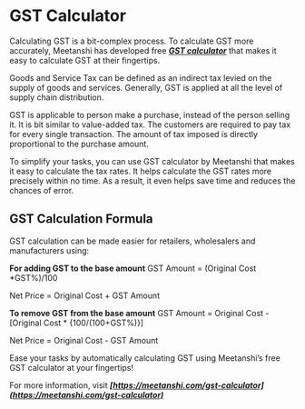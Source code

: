 # GST Calculator

Calculating GST is a bit-complex process. To calculate GST more accurately, Meetanshi has developed free ***[GST calculator](https://meetanshi.com/gst-calculator)*** that makes it easy to calculate GST at their fingertips. 

Goods and Service Tax can be defined as an indirect tax levied on the supply of goods and services. Generally, GST is applied at all the level of supply chain distribution. 

GST is applicable to person make a purchase, instead of the person selling it. It is bit similar to value-added tax. The customers are required to pay tax for every single transaction. The amount of tax imposed is directly proportional to the purchase amount. 

To simplify your tasks, you can use GST calculator by Meetanshi that makes it easy to calculate the tax rates. It helps calculate the GST rates more precisely within no time. As a result, it even helps save time and reduces the chances of error. 

## GST Calculation Formula

GST calculation can be made easier for retailers, wholesalers and manufacturers using: 

**For adding GST to the base amount**
GST Amount = (Original Cost *GST%)/100

Net Price = Original Cost + GST Amount

**To remove GST from the base amount**
GST Amount = Original Cost - [Original Cost * {100/(100+GST%)}]

Net Price = Original Cost - GST Amount

Ease your tasks by automatically calculating GST using Meetanshi’s free GST calculator at your fingertips!

For more information, visit ***[https://meetanshi.com/gst-calculator](https://meetanshi.com/gst-calculator)***
